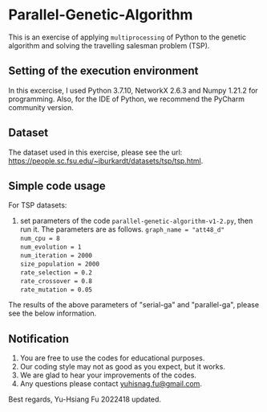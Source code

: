 # Parallel-Genetic-Algorithm
This is an exercise of applying `multiprocessing` of Python to the genetic algorithm and solving the travelling salesman problem (TSP).

## Setting of the execution environment
In this excercise, I used Python 3.7.10, NetworkX 2.6.3 and Numpy 1.21.2 for programming. Also, for the IDE of Python, we recommend the PyCharm community version.

## Dataset
The dataset used in this exercise, please see the url: https://people.sc.fsu.edu/~jburkardt/datasets/tsp/tsp.html.

## Simple code usage
For TSP datasets:
1. set parameters of the code `parallel-genetic-algorithm-v1-2.py`, then run it. The parameters are as follows.
  `graph_name = "att48_d"` <br>
  `num_cpu = 8` <br>
  `num_evolution = 1` <br>
  `num_iteration = 2000` <br>
  `size_population = 2000` <br>
  `rate_selection = 0.2` <br>
  `rate_crossover = 0.8` <br>
  `rate_mutation = 0.05` <br>

The results of the above parameters of "serial-ga" and "parallel-ga", please see the below information.
>
 
## Notification
1. You are free to use the codes for educational purposes.
2. Our coding style may not as good as you expect, but it works.
3. We are glad to hear your improvements of the codes.
4. Any questions please contact yuhisnag.fu@gmail.com.

Best regards,
Yu-Hsiang Fu 2022418 updated.
